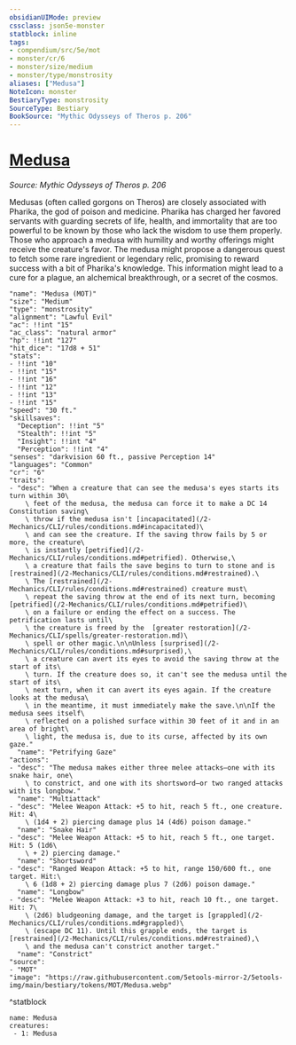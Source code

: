 ```yaml
---
obsidianUIMode: preview
cssclass: json5e-monster
statblock: inline
tags:
- compendium/src/5e/mot
- monster/cr/6
- monster/size/medium
- monster/type/monstrosity
aliases: ["Medusa"]
NoteIcon: monster
BestiaryType: monstrosity
SourceType: Bestiary
BookSource: "Mythic Odysseys of Theros p. 206"
---
```

# [Medusa](2-Mechanics/CLI/bestiary/monstrosity/medusa-mot.md)
*Source: Mythic Odysseys of Theros p. 206*  

Medusas (often called gorgons on Theros) are closely associated with Pharika, the god of poison and medicine. Pharika has charged her favored servants with guarding secrets of life, health, and immortality that are too powerful to be known by those who lack the wisdom to use them properly. Those who approach a medusa with humility and worthy offerings might receive the creature's favor. The medusa might propose a dangerous quest to fetch some rare ingredient or legendary relic, promising to reward success with a bit of Pharika's knowledge. This information might lead to a cure for a plague, an alchemical breakthrough, or a secret of the cosmos.

```statblock
"name": "Medusa (MOT)"
"size": "Medium"
"type": "monstrosity"
"alignment": "Lawful Evil"
"ac": !!int "15"
"ac_class": "natural armor"
"hp": !!int "127"
"hit_dice": "17d8 + 51"
"stats":
- !!int "10"
- !!int "15"
- !!int "16"
- !!int "12"
- !!int "13"
- !!int "15"
"speed": "30 ft."
"skillsaves":
  "Deception": !!int "5"
  "Stealth": !!int "5"
  "Insight": !!int "4"
  "Perception": !!int "4"
"senses": "darkvision 60 ft., passive Perception 14"
"languages": "Common"
"cr": "6"
"traits":
- "desc": "When a creature that can see the medusa's eyes starts its turn within 30\
    \ feet of the medusa, the medusa can force it to make a DC 14 Constitution saving\
    \ throw if the medusa isn't [incapacitated](/2-Mechanics/CLI/rules/conditions.md#incapacitated)\
    \ and can see the creature. If the saving throw fails by 5 or more, the creature\
    \ is instantly [petrified](/2-Mechanics/CLI/rules/conditions.md#petrified). Otherwise,\
    \ a creature that fails the save begins to turn to stone and is [restrained](/2-Mechanics/CLI/rules/conditions.md#restrained).\
    \ The [restrained](/2-Mechanics/CLI/rules/conditions.md#restrained) creature must\
    \ repeat the saving throw at the end of its next turn, becoming [petrified](/2-Mechanics/CLI/rules/conditions.md#petrified)\
    \ on a failure or ending the effect on a success. The petrification lasts until\
    \ the creature is freed by the  [greater restoration](/2-Mechanics/CLI/spells/greater-restoration.md)\
    \ spell or other magic.\n\nUnless [surprised](/2-Mechanics/CLI/rules/conditions.md#surprised),\
    \ a creature can avert its eyes to avoid the saving throw at the start of its\
    \ turn. If the creature does so, it can't see the medusa until the start of its\
    \ next turn, when it can avert its eyes again. If the creature looks at the medusa\
    \ in the meantime, it must immediately make the save.\n\nIf the medusa sees itself\
    \ reflected on a polished surface within 30 feet of it and in an area of bright\
    \ light, the medusa is, due to its curse, affected by its own gaze."
  "name": "Petrifying Gaze"
"actions":
- "desc": "The medusa makes either three melee attacks—one with its snake hair, one\
    \ to constrict, and one with its shortsword—or two ranged attacks with its longbow."
  "name": "Multiattack"
- "desc": "Melee Weapon Attack: +5 to hit, reach 5 ft., one creature. Hit: 4\
    \ (1d4 + 2) piercing damage plus 14 (4d6) poison damage."
  "name": "Snake Hair"
- "desc": "Melee Weapon Attack: +5 to hit, reach 5 ft., one target. Hit: 5 (1d6\
    \ + 2) piercing damage."
  "name": "Shortsword"
- "desc": "Ranged Weapon Attack: +5 to hit, range 150/600 ft., one target. Hit:\
    \ 6 (1d8 + 2) piercing damage plus 7 (2d6) poison damage."
  "name": "Longbow"
- "desc": "Melee Weapon Attack: +3 to hit, reach 10 ft., one target. Hit: 7\
    \ (2d6) bludgeoning damage, and the target is [grappled](/2-Mechanics/CLI/rules/conditions.md#grappled)\
    \ (escape DC 11). Until this grapple ends, the target is [restrained](/2-Mechanics/CLI/rules/conditions.md#restrained),\
    \ and the medusa can't constrict another target."
  "name": "Constrict"
"source":
- "MOT"
"image": "https://raw.githubusercontent.com/5etools-mirror-2/5etools-img/main/bestiary/tokens/MOT/Medusa.webp"
```
^statblock

```encounter-table
name: Medusa
creatures:
 - 1: Medusa
```